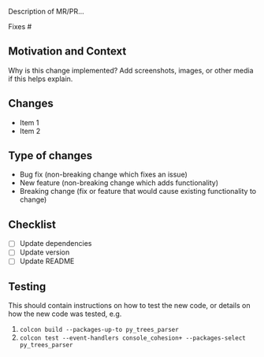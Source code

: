 Description of MR/PR...

Fixes #

## Motivation and Context

Why is this change implemented? Add screenshots, images, or other media if this helps explain.

## Changes

- Item 1
- Item 2

## Type of changes

- Bug fix (non-breaking change which fixes an issue)
- New feature (non-breaking change which adds functionality)
- Breaking change (fix or feature that would cause existing functionality to change)

[comment]: # (Delete the lines in "Type of changes" that are not appropriate)

## Checklist

- [ ] Update dependencies
- [ ] Update version
- [ ] Update README

## Testing

This should contain instructions on how to test the new code, or details on how
the new code was tested, e.g.

1. `colcon build --packages-up-to py_trees_parser`
2. `colcon test --event-handlers console_cohesion+ --packages-select py_trees_parser`
